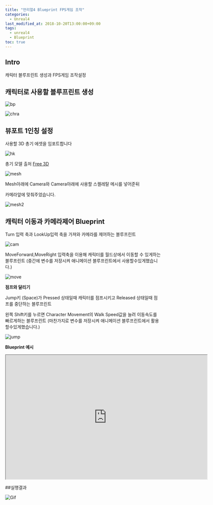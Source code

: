 ```yaml
---
title: "언리얼4 Blueprint FPS게임 조작"
categories: 
  - Unreal4
last_modified_at: 2018-10-20T13:00:00+09:00
tags: 
  - unreal4 
  - Blueprint
toc: true
---
```


## Intro

캐릭터 블루프린트 생성과 FPS게임 조작설정

## 캐릭터로 사용할 블루프린트 생성

![bp](https://github.com/lesslate/blog/blob/master/assets/img/Unreal/blueprint.png?raw=true)

![chra](https://github.com/lesslate/blog/blob/master/assets/img/Unreal/bpcha.png?raw=true)

## 뷰포트 1인칭 설정

사용할 3D 총기 에셋을 임포트합니다

![hk](https://github.com/lesslate/blog/blob/master/assets/img/Unreal/hk416.png?raw=true)

총기 모델 출처
[Free 3D](https://free3d.com/3d-model/hk416-with-animation-37927.html)



![mesh](https://github.com/lesslate/blog/blob/master/assets/img/Unreal/unreal1.png?raw=true)

Mesh아래에 Camera와 Camera아래에 사용할 스켈레탈 메시를 넣어준뒤

카메라앞에 맞춰주었습니다.

![mesh2](https://github.com/lesslate/blog/blob/master/assets/img/Unreal/unreal2.png?raw=true)

## 캐릭터 이동과 카메라제어 Blueprint

Turn 입력 축과 LookUp입력 축을 가져와 카메라를 제어하는 블루프린트

![cam](https://github.com/lesslate/blog/blob/master/assets/img/Unreal/camera.png?raw=true)

MoveForward,MoveRight 입력축을 이용해 캐릭터를 월드상에서 이동할 수 있게하는 블루프린트
(중간에 변수를 저장시켜 애니메이션 블루프린트에서 사용할수있게했습니다.) 

![move](https://github.com/lesslate/blog/blob/master/assets/img/Unreal/Move.png?raw=true)

**점프와 달리기**

Jump키 (Space)가 Pressed 상태일때 캐릭터를 점프시키고 Released 상태일때 점프를 중단하는 블루프린트

왼쪽 Shift키를 누르면 Character Movement의 Walk Speed값을 늘려 이동속도를 빠르게하는 블루프린트
(마찬가지로 변수를 저장시켜 애니메이션 블루프린트에서 활용할수있게했습니다.)

![jump](https://github.com/lesslate/blog/blob/master/assets/img/Unreal/jumpsprint.png?raw=true)




**Blueprint 예시**

<iframe height="400" width="650" marginWidth="10" marginHeight="10" src="https://blueprintue.com/render/6nu6u376" scrolling="no"></iframe>



##실행결과

![Gif](https://github.com/lesslate/blog/blob/master/assets/img/Unreal/GIF.gif?raw=true)